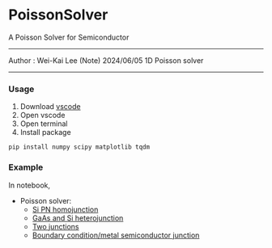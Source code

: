 # PoissonSolver
A Poisson Solver for Semiconductor

--------
Author : Wei-Kai Lee
(Note) 2024/06/05 1D Poisson solver

-------

### Usage
1. Download [vscode](https://code.visualstudio.com/)
2. Open vscode
3. Open terminal
4. Install package
```
pip install numpy scipy matplotlib tqdm
```

### Example
In notebook,
* Poisson solver:
  * [Si PN homojunction](notebook/Poisson1D_cases/Si%20PN%20homojunction.ipynb)
  * [GaAs and Si heterojunction](notebook/Poisson1D_cases/GaAs%20and%20Si%20heterojunction.ipynb)
  * [Two junctions](notebook/Poisson1D_cases/Two%20Junctions.ipynb)
  * [Boundary condition/metal semiconductor junction](notebook/Poisson1D_cases/Boundary%20Condition%20(Metal%20Si%20junction).ipynb)